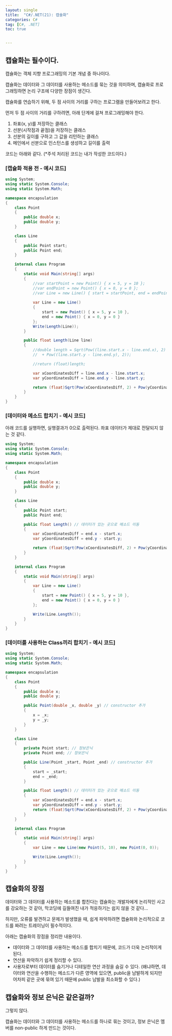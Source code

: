 ```yaml
---
layout: single
title:  "C#/.NET(21): 캡슐화"
categories: C#
tag: [C#, .NET]
toc: true 


---
```


## 캡슐화는 필수이다.

캡슐화는 객체 지향 프로그래밍의 기본 개념 중 하나이다. 

캡슐화는 데이터와 그 데이터를 사용하는 메소드를 묶는 것을 의미하며, 캡슐화로 프로그래밍하면 논리 구조에 다양한 장점이 생긴다. 



캡슐화를 연습하기 위해, 두 점 사이의 거리를 구하는 프로그램을 만들어보려고 한다.

먼저 두 점 사이의 거리를 구하려면, 아래 단계에 걸쳐 프로그래밍해야 한다.

1. 좌표(x, y)를 저장하는 클래스
2. 선분(시작점과 끝점)을 저장하는 클래스
3. 선분의 길이를 구하고 그 값을 리턴하는 클래스
4. 메인에서 선분으로 인스턴스를 생성하고 길이를 출력

코드는 아래와 같다. (*주석 처리된 코드는 내가 작성한 코드이다.)







### [캡슐화 적용 전 - 예시 코드]

```c#
using System;
using static System.Console;
using static System.Math;

namespace encapsulation
{
	class Point
	{
		public double x;
		public double y;
	}

	class Line
	{
		public Point start;
		public Point end;
	}

	internal class Program
	{
		static void Main(string[] args)
		{
			//var startPoint = new Point() { x = 5, y = 10 };		
			//var endPoint = new Point() { x = 0, y = 0 };
			//var Line = new Line() { start = startPoint, end = endPoint };
			
			var Line = new Line()
			{
				start = new Point() { x = 5, y = 10 },
				end = new Point() { x = 0, y = 0 }
			};
			Write(Length(Line));
		}

		public float Length(Line line)
		{
			//double length = Sqrt(Pow((line.start.x - line.end.x), 2)
			//	+ Pow((line.start.y - line.end.y), 2));

			//return (float)length;

			var xCoordinatesDiff = line.end.x - line.start.x;
			var yCoordinatesDiff = line.end.y - line.start.y;

			return (float)Sqrt(Pow(xCoordinatesDiff, 2) + Pow(yCoordinatesDiff, 2));
		}
	}
}
```







### [데이터와 메소드 합치기 - 예시 코드]

아래 코드를 실행하면, 실행결과가 0으로 출력된다. 좌표 데이터가 제대로 전달되지 않는 것 같다.

```c#
using System;
using static System.Console;
using static System.Math;

namespace encapsulation
{
	class Point
	{
		public double x;
		public double y;
	}

	class Line
	{
		public Point start;
		public Point end;

		public float Length() // 데이터가 있는 곳으로 메소드 이동
		{
			var xCoordinatesDiff = end.x - start.x;
			var yCoordinatesDiff = end.y - start.y;

			return (float)Sqrt(Pow(xCoordinatesDiff, 2) + Pow(yCoordinatesDiff, 2));
		}
	}

	internal class Program
	{
		static void Main(string[] args)
		{	
			var Line = new Line()
			{
				start = new Point() { x = 5, y = 10 },
				end = new Point() { x = 0, y = 0 }
			};

			Write(Line.Length());
		}
	}
}
```



### [데이터를 사용하는 Class끼리 합치기 - 예시 코드]

```c#
using System;
using static System.Console;
using static System.Math;

namespace encapsulation
{
	class Point
	{
		public double x;
		public double y;

		public Point(double _x, double _y) // constructor 추가
		{
			x = _x;
			y = _y;
		}
	}

	class Line
	{
		private Point start; // 정보은닉
		private Point end; // 정보은닉

		public Line(Point _start, Point _end) // constructor 추가
		{
			start = _start;
			end = _end;
		}

		public float Length() // 데이터가 있는 곳으로 메소드 이동
		{
			var xCoordinatesDiff = end.x - start.x;
			var yCoordinatesDiff = end.y - start.y;
			return (float)Sqrt(Pow(xCoordinatesDiff, 2) + Pow(yCoordinatesDiff, 2));
		}
	}

	internal class Program
	{
		static void Main(string[] args)
		{
			var Line = new Line(new Point(5, 10), new Point(0, 0));

			Write(Line.Length());
		}
	}
}
```





## 캡슐화의 장점

데이터와 그 데이터를 사용하는 메소드를 합친다는 캡슐화는 개발자에게 논리적인 사고를 강요하는 것 같아, 막코딩에 길들여진 내가 적응하기는 쉽지 않을 것 같다...

하지만, 오류를 발견하고 문제가 발생했을 때, 쉽게 파악하려면 캡슐화와 논리적으로 코드를 짜려는 트레이닝이 필수적이다.

아래는 캡슐화의 장점을 정리한 내용이다.

- 데이터와 그 데이터를 사용하는 메소드를 합치기 때문에, 코드가 더욱 논리적이게 된다.
- 연산을 파악하기 쉽게 정리할 수 있다.
- 사용자로부터 데이터를 숨기거나 디테일한 연산 과정을 숨길 수 있다. (왜냐하면, 데이터와 연산을 수행하는 메소드가 다른 영역에 있으면, public을 남발하게 되지만 어차피 같은 곳에 묶여 있기 때문에 public 남발을 최소화할 수 있다.)





##  캡슐화와 정보 은닉은 같은걸까?

그렇지 않다. 

캡슐화는 데이터와 그 데이터를 사용하는 메소드를 하나로 묶는 것이고, 정보 은닉은 멤버를 non-public 하게 만드는 것이다.
